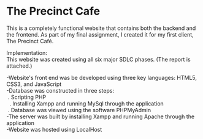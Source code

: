 # The Precinct Cafe  
This is a completely functional website that contains both the backend and the frontend. As part of my final assignment, I created it for my first client, The Precinct Café.

Implementation: <br>
This website was created using all six major SDLC phases. (The report is attached.)<br>

-Website's front end was be developed using three key languages: HTML5, CSS3, and JavaScript<br>
-Database was constructed in three steps:<br>
 &nbsp;. Scripting PHP <br>
 &nbsp; . Installing Xampp and running MySql through the application<br>
 &nbsp;. Database was viewed using the software PHPMyAdmin<br>
-The server was built by installing Xampp and running Apache through the application<br>
-Website was hosted using LocalHost <br>

